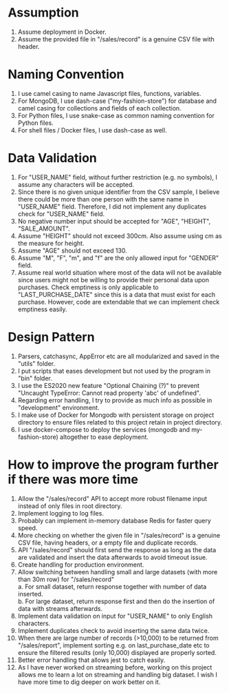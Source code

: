 # Assumption

1. Assume deployment in Docker.
2. Assume the provided file in "/sales/record" is a genuine CSV file with header.

# Naming Convention

1. I use camel casing to name Javascript files, functions, variables.
2. For MongoDB, I use dash-case ("my-fashion-store") for database and camel casing for collections and fields of each collection.
3. For Python files, I use snake-case as common naming convention for Python files.
4. For shell files / Docker files, I use dash-case as well.

# Data Validation

1. For "USER_NAME" field, without further restriction (e.g. no symbols), I assume any characters will be accepted.
2. Since there is no given unique identifier from the CSV sample, I believe there could be more than one person with the same name in "USER_NAME" field. Therefore, I did not implement any duplicates check for "USER_NAME" field.
3. No negative number input should be accepted for "AGE", "HEIGHT", "SALE_AMOUNT".
4. Assume "HEIGHT" should not exceed 300cm. Also assume using cm as the measure for height.
5. Assume "AGE" should not exceed 130.
6. Assume "M", "F", "m", and "f" are the only allowed input for "GENDER" field.
7. Assume real world situation where most of the data will not be available since users might not be willing to provide their personal data upon purchases. Check emptiness is only applicable to "LAST_PURCHASE_DATE" since this is a data that must exist for each purchase. However, code are extendable that we can implement check emptiness easily.

# Design Pattern

1. Parsers, catchasync, AppError etc are all modularized and saved in the "utils" folder.
2. I put scripts that eases development but not used by the program in "bin" folder.
3. I use the ES2020 new feature "Optional Chaining (?)" to prevent "Uncaught TypeError: Cannot read property 'abc' of undefined".
4. Regarding error handling, I try to provide as much info as possible in "development" environment.
5. I make use of Docker for Mongodb with persistent storage on project directory to ensure files related to this project retain in project directory.
6. I use docker-compose to deploy the services (mongodb and my-fashion-store) altogether to ease deployment.

# How to improve the program further if there was more time

1. Allow the "/sales/record" API to accept more robust filename input instead of only files in root directory.
2. Implement logging to log files.
3. Probably can implement in-memory database Redis for faster query speed.
4. More checking on whether the given file in "/sales/record" is a genuine CSV file, having headers, or a empty file and duplicate records.
5. API "/sales/record" should first send the response as long as the data are validated and insert the data afterwards to avoid timeout issue.
6. Create handling for production environment.
7. Allow switching between handling small and large datasets (with more than 30m row) for "/sales/record"  
   a. For small dataset, return response together with number of data inserted.  
   b. For large dataset, return response first and then do the insertion of data with streams afterwards.
8. Implement data validation on input for "USER_NAME" to only English characters.
9. Implement duplicates check to avoid inserting the same data twice.
10. When there are large number of records (>10,000) to be returned from "/sales/report", implement sorting e.g. on last_purchase_date etc to ensure the filtered results (only 10,000) displayed are properly sorted.
11. Better error handling that allows jest to catch easily.
12. As I have never worked on streaming before, working on this project allows me to learn a lot on streaming and handling big dataset. I wish I have more time to dig deeper on work better on it.
